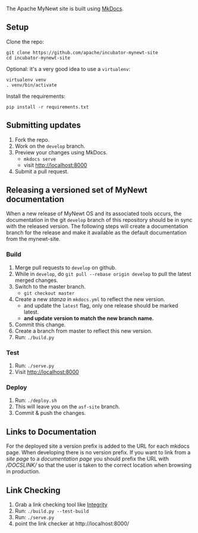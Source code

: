 The Apache MyNewt site is built using [MkDocs](http://www.mkdocs.org/).

## Setup

Clone the repo:

    git clone https://github.com/apache/incubator-mynewt-site
    cd incubator-mynewt-site

Optional: it's a very good idea to use a `virtualenv`:

    virtualenv venv
    . venv/bin/activate

Install the requirements:

    pip install -r requirements.txt

## Submitting updates

1. Fork the repo.
1. Work on the `develop` branch.
1. Preview your changes using MkDocs.
    * `mkdocs serve`
    * visit [http://localhost:8000](http://localhost:8000)
1. Submit a pull request.

## Releasing a versioned set of MyNewt documentation
When a new release of MyNewt OS and its associated tools occurs, the documentation in the git `develop` branch of this repository should be in sync with the released version. The following steps will create a documentation branch for the release and make it available as the default documentation from the mynewt-site.

### Build

1. Merge pull requests to `develop` on github.
1. While in `develop`, do `git pull --rebase origin develop` to pull the latest merged changes.
1. Switch to the master branch.
    * `git checkout master`
1. Create a new _stanza_ in `mkdocs.yml` to reflect the new version.
    * and update the `latest` flag, only one release should be marked latest.
    * **and update version to match the new branch name.**
1. Commit this change.
1. Create a branch from master to reflect this new version.
1. Run: `./build.py`

### Test

1. Run: `./serve.py`
1. Visit [http://localhost:8000](http://localhost:8000)

### Deploy

1. Run: `./deploy.sh`
1. This will leave you on the `asf-site` branch.
1. Commit & push the changes.

## Links to Documentation

For the deployed site a version prefix is added to the URL for each mkdocs page. When developing there is no version prefix. If you want to link from a _site page_ to a _documentation page_ you should prefix the URL with */DOCSLINK/* so that the user is taken to the correct location when browsing in production.

## Link Checking

1. Grab a link checking tool like [Integrity](http://peacockmedia.software/mac/integrity/free.html)
1. Run: `./build.py --test-build`
1. Run: `./serve.py`
1. point the link checker at http://localhost:8000/
